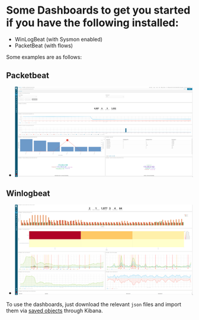 # Some Dashboards to get you started if you have the following installed:

- WinLogBeat (with Sysmon enabled)
- PacketBeat (with flows)

Some examples are as follows:

## Packetbeat
- ![Excerpt of Packetbeat Dashboard](https://github.com/nich07as/security_demo_dashboards/blob/master/Packetbeat/packetbeat_dashboard_export_image.png)

## Winlogbeat
- ![Excerpt of Winlogbeat Dashboard](https://github.com/nich07as/security_demo_dashboards/blob/master/WinLogBeat/winlogbeat_dashboard_image.png)

To use the dashboards, just download the relevant `json` files and import them via [saved objects](https://www.elastic.co/guide/en/kibana/current/managing-saved-objects.html) through Kibana. 
